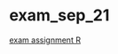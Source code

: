 # exam_sep_21
[exam assignment R](https://github.com/Maevezw/exam_sep_21/blob/master/exam_2_student%20Maeve%20Zweers.ipynb)
